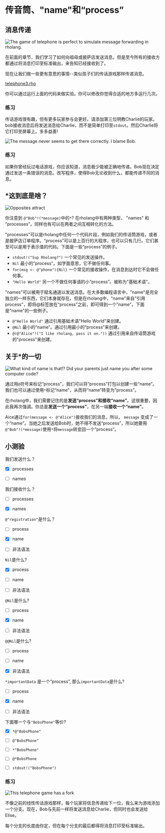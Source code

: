 # 传音筒、"name"和“process”

## 消息传递


![The game of telephone is perfect to simulate message forwarding in rholang.](telephone.png)



在前面的章节，我们学习了如何向祖母或披萨店发送消息。但是至今所有的接收方都通过将消息打印至标准输出，来告知已经接收到了。

现在让我们做一些更有意思的事情--类似孩子们的传话游戏那样传递消息。

[telephone3.rho](telephone3.rho)

你可以通过运行上面的代码来做实验。你可以修改你觉得合适的地方多运行几次。

### 练习

传话游戏很有趣，但有更多玩家参与会更好。请添加第三位明教Charlie的玩家。bob接收消息后将发送消息给Charlie，而不是简单打印至`stdout`。然后Charlie将它打印至屏幕上。多多益善!



![The message never seems to get there correctly. I blame Bob.](telephoneChangedMessage.png)



### 练习
如果你曾经玩过电话游戏，你应该知道，消息极少能被正确地传递。Bob现在决定通过发送一条错误的消息。改写程序，使得Bob无论收到什么，都能传递不同的消息。


## *这到底是啥？

![Opposites attract](inverse.png)

你注意到 `@"Bob"!(*message)`中的`*`? 在rholang中有两种类型， "names" 和 "processes"。同样也有可以在两者之间互相转化的方法。

<!-- TODO: Maybe an illustration of arrows labeled * and @ would be better here? -->

"processes"可以是rholang中任何一个代码片段，例如我们的传话筒游戏，或者是披萨店订单程序。“process”可以是上百行的大程序，也可以只有几行。它们甚至可以是用于表示值的代码。下面是一些“process”的例子。

 - `stdout!("Sup Rholang?")` 一个常见的发送操作。
 - `Nil` 最小的“process”。如字面意思，它不做任何事。
 - `for(msg <- @"phone"){Nil}` 一个常见的接收操作，在消息到达时它不会做任何事。
 - `"Hello World"` 另一个不做任何事请的小“process”。被称为"基础术语"。


"names"可以被用于赋名通道以发送消息。在大多数编程语言中，"name"是完全独立的一样东西，它们本身就存在。但是在rholang中，"name"来自"引用process"，即将@标签放在“process”之前，即可得到一个"name"。下面是"name"的一些例子。

 - `@"Hello World"` 通过引用基础术语"Hello World"来创建。
 - `@Nil` 最小的“name”。通过引用最小的“process”来创建。
 - `@(@"Alice"!("I like rholang, pass it on."))` 通过引用来自传话筒游戏的"process"来创建。




## 关于*的一切


![What kind of name is that!? Did your parents just name you after some computer code?](myNameIs.png)

通过用`@`符号来标记“process”，我们可以将“process”打包以创建一些“name”。我们也可以通过使用`*`标记“name”，从而将“name”转变为“process”。

在rholang中，我们需要记住的是<strong>发送“process”和接收“name”</strong>。这很重要，因此我再次强调。你总是<strong>发送一个“process”</strong>，在另一端<strong>接收一个“name”</strong>。

Aice通过`for(message <- @"Alice")`接收我们的消息，所以， `message` 变成了一个“name”。当她之后发送给Bob时，她不得不发送“process”，所以她要用`@"Bob"!(*message)`使用`*`将`message`转变回一个“process”。



## 小测验

我们发送什么？
- [x] processes
- [ ] names



我们接收什么？
- [ ] processes
- [x] names



`@"registration"`是什么？
- [ ] process
- [x] name
- [ ] 非法语法




`Nil`是什么?
- [x] process
- [ ] name
- [ ] 非法语法



`@Nil`是什么?
- [ ] process
- [x] name
- [ ] 非法语法




`@@Nil`是什么?
- [ ] process
- [ ] name
- [x] 非法语法



`*importantData` 是一个“process”, 那么`importantData`是什么?
- [ ] process
- [x] name
- [ ] 非法语法



下面哪一个与`"BobsPhone"`等价?
- [x] `*@"BobsPhone"`
- [ ] `@"BobsPhone"`
- [ ] `*"BobsPhone"`
- [ ] `@*BobsPhone`
- [ ] `stdout!("BobsPhone")`



### 练习

![This telephone game has a fork](telephoneFork.png)

不像之前的线性传话游戏那样，每个玩家将信息传递给下一位，我么来为游戏添加一个分支。现在，Bob与先前一样将发送消息给Charlie，但同时也会发送给Elise。

每个分支的长度由你定，但在每个分支的最后都得将消息打印至标准输出。
